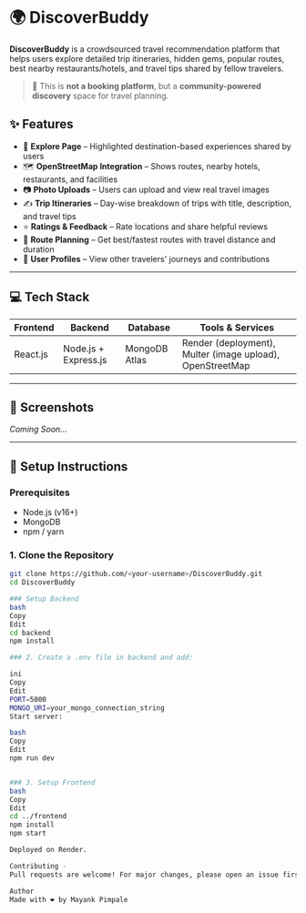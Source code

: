 # 🌍 DiscoverBuddy

**DiscoverBuddy** is a crowdsourced travel recommendation platform that helps users explore detailed trip itineraries, hidden gems, popular routes, best nearby restaurants/hotels, and travel tips shared by fellow travelers.

> 🚫 This is **not a booking platform**, but a **community-powered discovery** space for travel planning.


## ✨ Features

- 📌 **Explore Page** – Highlighted destination-based experiences shared by users
- 🗺️ **OpenStreetMap Integration** – Shows routes, nearby hotels, restaurants, and facilities
- 📷 **Photo Uploads** – Users can upload and view real travel images
- ✍️ **Trip Itineraries** – Day-wise breakdown of trips with title, description, and travel tips
- ⭐ **Ratings & Feedback** – Rate locations and share helpful reviews
- 🧭 **Route Planning** – Get best/fastest routes with travel distance and duration
- 👥 **User Profiles** – View other travelers' journeys and contributions

---

## 💻 Tech Stack

| Frontend       | Backend         | Database    | Tools & Services         |
|----------------|-----------------|-------------|---------------------------|
| React.js       | Node.js + Express.js| MongoDB Atlas     | Render (deployment), Multer (image upload), OpenStreetMap |

---

## 📸 Screenshots

_Coming Soon..._

---

## 🔧 Setup Instructions

### Prerequisites
- Node.js (v16+)
- MongoDB
- npm / yarn

### 1. Clone the Repository
```bash
git clone https://github.com/<your-username>/DiscoverBuddy.git
cd DiscoverBuddy

### Setup Backend
bash
Copy
Edit
cd backend
npm install

### 2. Create a .env file in backend and add:

ini
Copy
Edit
PORT=5000
MONGO_URI=your_mongo_connection_string
Start server:

bash
Copy
Edit
npm run dev


### 3. Setup Frontend
bash
Copy
Edit
cd ../frontend
npm install
npm start

Deployed on Render.

Contributing -
Pull requests are welcome! For major changes, please open an issue first to discuss what you would like to change.

Author
Made with ❤️ by Mayank Pimpale

